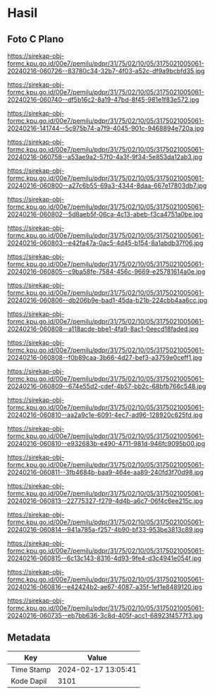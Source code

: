 # Hasil

## Foto C Plano

https://sirekap-obj-formc.kpu.go.id/00e7/pemilu/pdpr/31/75/02/10/05/3175021005061-20240216-060726--83780c34-32b7-4f03-a52c-df9a9bcbfd35.jpg

https://sirekap-obj-formc.kpu.go.id/00e7/pemilu/pdpr/31/75/02/10/05/3175021005061-20240216-060740--df5b16c2-8a19-47bd-8f45-981e1f83e572.jpg

https://sirekap-obj-formc.kpu.go.id/00e7/pemilu/pdpr/31/75/02/10/05/3175021005061-20240216-141744--5c975b74-a7f9-4045-901c-9468894e720a.jpg

https://sirekap-obj-formc.kpu.go.id/00e7/pemilu/pdpr/31/75/02/10/05/3175021005061-20240216-060758--a53ae9a2-57f0-4a3f-9f34-5e853da12ab3.jpg

https://sirekap-obj-formc.kpu.go.id/00e7/pemilu/pdpr/31/75/02/10/05/3175021005061-20240216-060800--a27c6b55-69a3-4344-8daa-667e17803db7.jpg

https://sirekap-obj-formc.kpu.go.id/00e7/pemilu/pdpr/31/75/02/10/05/3175021005061-20240216-060802--5d8aeb5f-06ca-4c13-abeb-f3ca4751a0be.jpg

https://sirekap-obj-formc.kpu.go.id/00e7/pemilu/pdpr/31/75/02/10/05/3175021005061-20240216-060803--e42fa47a-0ac5-4d45-b154-8a1abdb37f06.jpg

https://sirekap-obj-formc.kpu.go.id/00e7/pemilu/pdpr/31/75/02/10/05/3175021005061-20240216-060805--c9ba58fe-7584-456c-9669-e25781614a0e.jpg

https://sirekap-obj-formc.kpu.go.id/00e7/pemilu/pdpr/31/75/02/10/05/3175021005061-20240216-060806--db206b9e-bad1-45da-b21b-224cbb4aa6cc.jpg

https://sirekap-obj-formc.kpu.go.id/00e7/pemilu/pdpr/31/75/02/10/05/3175021005061-20240216-060808--a118acde-bbe1-4fa9-8ac1-0eecd18faded.jpg

https://sirekap-obj-formc.kpu.go.id/00e7/pemilu/pdpr/31/75/02/10/05/3175021005061-20240216-060808--f0b89caa-3b66-4d27-bef3-a3759e0ceff1.jpg

https://sirekap-obj-formc.kpu.go.id/00e7/pemilu/pdpr/31/75/02/10/05/3175021005061-20240216-060809--674e55d2-cdef-4b57-bb2c-68bfb766c548.jpg

https://sirekap-obj-formc.kpu.go.id/00e7/pemilu/pdpr/31/75/02/10/05/3175021005061-20240216-060810--aa2a9c1e-6091-4ec7-ad96-128920c625fd.jpg

https://sirekap-obj-formc.kpu.go.id/00e7/pemilu/pdpr/31/75/02/10/05/3175021005061-20240216-060810--e932683b-e490-4711-981d-946fc9095b00.jpg

https://sirekap-obj-formc.kpu.go.id/00e7/pemilu/pdpr/31/75/02/10/05/3175021005061-20240216-060811--3fb4684b-baa9-464e-aa89-240fd3f70d98.jpg

https://sirekap-obj-formc.kpu.go.id/00e7/pemilu/pdpr/31/75/02/10/05/3175021005061-20240216-060813--22775327-f279-4d4b-a6c7-06f4c6ee215c.jpg

https://sirekap-obj-formc.kpu.go.id/00e7/pemilu/pdpr/31/75/02/10/05/3175021005061-20240216-060814--941a785a-f257-4b90-bf33-953be3813c89.jpg

https://sirekap-obj-formc.kpu.go.id/00e7/pemilu/pdpr/31/75/02/10/05/3175021005061-20240216-060815--6c13c143-8316-4d93-9fe4-d3c4941e054f.jpg

https://sirekap-obj-formc.kpu.go.id/00e7/pemilu/pdpr/31/75/02/10/05/3175021005061-20240216-060816--e42424b2-ae67-4087-a35f-1ef1e8489120.jpg

https://sirekap-obj-formc.kpu.go.id/00e7/pemilu/pdpr/31/75/02/10/05/3175021005061-20240216-060735--eb7bb636-3c8d-405f-acc1-68923f4577f3.jpg


## Metadata

| Key        | Value               |
| ---------- | ------------------- |
| Time Stamp | 2024-02-17 13:05:41 |
| Kode Dapil | 3101                |



